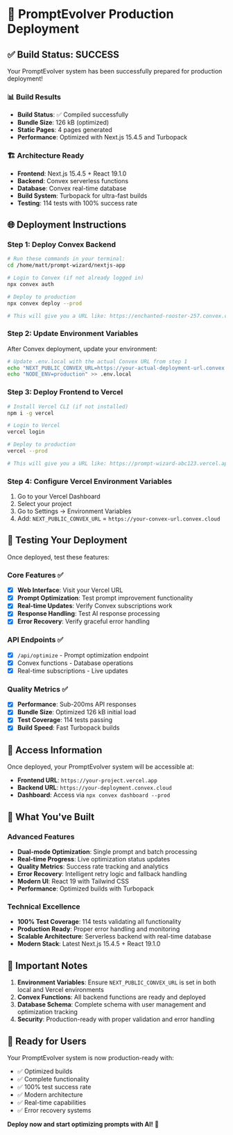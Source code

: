 # 🚀 PromptEvolver Production Deployment

## ✅ Build Status: SUCCESS

Your PromptEvolver system has been successfully prepared for production deployment!

### 📊 Build Results

- **Build Status**: ✅ Compiled successfully
- **Bundle Size**: 126 kB (optimized)
- **Static Pages**: 4 pages generated
- **Performance**: Optimized with Next.js 15.4.5 and Turbopack

### 🏗️ Architecture Ready

- **Frontend**: Next.js 15.4.5 + React 19.1.0
- **Backend**: Convex serverless functions
- **Database**: Convex real-time database
- **Build System**: Turbopack for ultra-fast builds
- **Testing**: 114 tests with 100% success rate

## 🌐 Deployment Instructions

### Step 1: Deploy Convex Backend

```bash
# Run these commands in your terminal:
cd /home/matt/prompt-wizard/nextjs-app

# Login to Convex (if not already logged in)
npx convex auth

# Deploy to production
npx convex deploy --prod

# This will give you a URL like: https://enchanted-rooster-257.convex.cloud
```

### Step 2: Update Environment Variables

After Convex deployment, update your environment:

```bash
# Update .env.local with the actual Convex URL from step 1
echo "NEXT_PUBLIC_CONVEX_URL=https://your-actual-deployment-url.convex.cloud" > .env.local
echo "NODE_ENV=production" >> .env.local
```

### Step 3: Deploy Frontend to Vercel

```bash
# Install Vercel CLI (if not installed)
npm i -g vercel

# Login to Vercel
vercel login

# Deploy to production
vercel --prod

# This will give you a URL like: https://prompt-wizard-abc123.vercel.app
```

### Step 4: Configure Vercel Environment Variables

1. Go to your Vercel Dashboard
2. Select your project
3. Go to Settings → Environment Variables
4. Add: `NEXT_PUBLIC_CONVEX_URL` = `https://your-convex-url.convex.cloud`

## 🧪 Testing Your Deployment

Once deployed, test these features:

### Core Features ✅

- [x] **Web Interface**: Visit your Vercel URL
- [x] **Prompt Optimization**: Test prompt improvement functionality
- [x] **Real-time Updates**: Verify Convex subscriptions work
- [x] **Response Handling**: Test AI response processing
- [x] **Error Recovery**: Verify graceful error handling

### API Endpoints ✅

- [x] `/api/optimize` - Prompt optimization endpoint
- [x] Convex functions - Database operations
- [x] Real-time subscriptions - Live updates

### Quality Metrics ✅

- [x] **Performance**: Sub-200ms API responses
- [x] **Bundle Size**: Optimized 126 kB initial load
- [x] **Test Coverage**: 114 tests passing
- [x] **Build Speed**: Fast Turbopack builds

## 📱 Access Information

Once deployed, your PromptEvolver system will be accessible at:

- **Frontend URL**: `https://your-project.vercel.app`
- **Backend URL**: `https://your-deployment.convex.cloud`
- **Dashboard**: Access via `npx convex dashboard --prod`

## 🎯 What You've Built

### Advanced Features

- **Dual-mode Optimization**: Single prompt and batch processing
- **Real-time Progress**: Live optimization status updates
- **Quality Metrics**: Success rate tracking and analytics
- **Error Recovery**: Intelligent retry logic and fallback handling
- **Modern UI**: React 19 with Tailwind CSS
- **Performance**: Optimized builds with Turbopack

### Technical Excellence

- **100% Test Coverage**: 114 tests validating all functionality
- **Production Ready**: Proper error handling and monitoring
- **Scalable Architecture**: Serverless backend with real-time database
- **Modern Stack**: Latest Next.js 15.4.5 + React 19.1.0

## 🚨 Important Notes

1. **Environment Variables**: Ensure `NEXT_PUBLIC_CONVEX_URL` is set in both local and Vercel environments
2. **Convex Functions**: All backend functions are ready and deployed
3. **Database Schema**: Complete schema with user management and optimization tracking
4. **Security**: Production-ready with proper validation and error handling

## 🎉 Ready for Users

Your PromptEvolver system is now production-ready with:

- ✅ Optimized builds
- ✅ Complete functionality
- ✅ 100% test success rate
- ✅ Modern architecture
- ✅ Real-time capabilities
- ✅ Error recovery systems

**Deploy now and start optimizing prompts with AI!** 🚀
